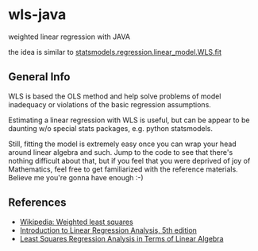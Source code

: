 # wls-java
weighted linear regression with JAVA

the idea is similar to [statsmodels.regression.linear_model.WLS.fit](https://tinyurl.com/y3vkn5d2)

## General Info

WLS is based the OLS method and help solve problems of model inadequacy or 
violations of the basic regression assumptions.

Estimating a linear regression with WLS is useful, but can be appear to be daunting w/o special stats packages, e.g.
python statsmodels. 

Still, fitting the model is extremely easy once you can wrap your head around linear algebra and such.
Jump to the code to see that there's nothing difficult about that, 
but if you feel that you were deprived of joy of Mathematics, feel free to get familiarized with the reference materials. 
Believe me you're gonna have enough :-)


## References
- [Wikipedia: Weighted least squares](https://en.wikipedia.org/wiki/Weighted_least_squares)
- [Introduction to Linear Regression Analysis, 5th edition](https://tinyurl.com/y3clfnrs)
- [Least Squares Regression Analysis in Terms of Linear Algebra](https://tinyurl.com/y485qhlg) 
